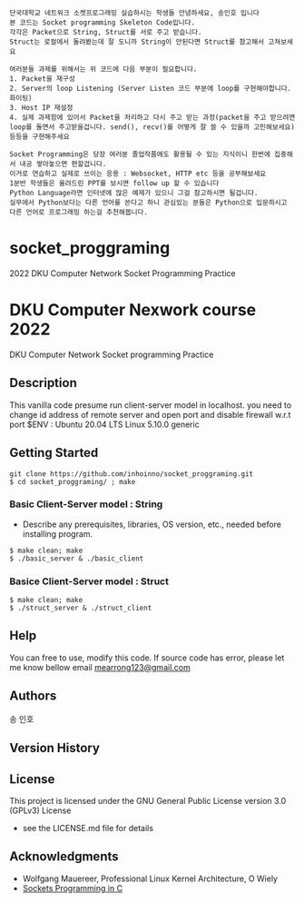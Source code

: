 ```
단국대학교 네트워크 소켓프로그래밍 실습하시는 학생들 안녕하세요, 송인호 입니다
본 코드는 Socket programming Skeleton Code입니다. 
각각은 Packet으로 String, Struct를 서로 주고 받습니다.
Struct는 로컬에서 돌려봤는데 잘 도니까 String이 안된다면 Struct를 참고해서 고쳐보세요

여러분들 과제를 위해서는 위 코드에 다음 부분이 필요합니다.
1. Packet을 재구성
2. Server의 loop Listening (Server Listen 코드 부분에 loop를 구현해야합니다. 화이팅)
3. Host IP 재설정
4. 실제 과제함에 있어서 Packet을 처리하고 다시 주고 받는 과정(packet을 주고 받으려면 loop를 돌면서 주고받을겁니다. send(), recv()를 어떻게 잘 쓸 수 있을까 고민해보세요)
등등을 구현해주세요

Socket Programming은 당장 여러분 졸업작품에도 활용될 수 있는 지식이니 한번에 집중해서 내공 쌓아놓으면 편할겁니다.
이거로 연습하고 실제로 쓰이는 응용 : Websocket, HTTP etc 등을 공부해보세요
1분반 학생들은 올려드린 PPT를 보시면 follow up 할 수 있습니다
Python Language라면 인터넷에 많은 예제가 있으니 그걸 참고하시면 될겁니다. 
실무에서 Python보다는 다른 언어를 쓴다고 하니 관심있는 분들은 Python으로 입문하시고 다른 언어로 프로그래밍 하는걸 추천해봅니다.
```


# socket_proggraming
2022 DKU Computer Network Socket Programming Practice

# DKU Computer Nexwork course 2022

DKU Computer Network Socket programming Practice
## Description
This vanilla code presume run client-server model in localhost.
you need to change id address of remote server and open port and disable firewall w.r.t port
$ENV : Ubuntu 20.04 LTS Linux 5.10.0 generic 

## Getting Started
```
git clone https://github.com/inhoinno/socket_proggraming.git
$ cd socket_proggraming/ ; make

```

### Basic Client-Server model : String

* Describe any prerequisites, libraries, OS version, etc., needed before installing program.
```
$ make clean; make
$ ./basic_server & ./basic_client
```

### Basice Client-Server model : Struct
```
$ make clean; make
$ ./struct_server & ./struct_client
```

## Help
  You can free to use, modify this code. 
  If source code has error, please let me know bellow email
  mearrong123@gmail.com 

## Authors
  송 인호
## Version History

## License

This project is licensed under the GNU General Public License version 3.0 (GPLv3) License 
- see the LICENSE.md file for details

## Acknowledgments
* Wolfgang Mauereer, Professional Linux Kernel Architecture, O Wiely
* [Sockets Programming in C](http://www.spec.gmu.edu/~pparis/classes/project_465/CSockets.pdf)
